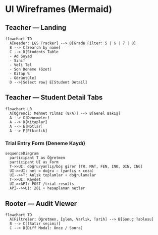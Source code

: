 # UI Wireframes (Mermaid)

## Teacher — Landing
```mermaid
flowchart TD
  A[Header: LGS Tracker] --> B[Grade Filter: 5 | 6 | 7 | 8]
  B --> C[Search by name]
  C --> D[Students Table
  - Ad Soyad
  - Sınıf
  - Veli Tel
  - Son Deneme (özet)
  - Kitap %
  - Görüntüle]
  D -->|Select row| E[Student Detail]
```

## Teacher — Student Detail Tabs
```mermaid
flowchart LR
  A[Öğrenci: Mehmet Yılmaz (8/A)] --> B[Genel Bakış]
  A --> C[Denemeler]
  A --> D[Kitaplar]
  A --> E[Notlar]
  A --> F[Etkinlik]
```

### Trial Entry Form (Deneme Kaydı)
```mermaid
sequenceDiagram
  participant T as Öğretmen
  participant UI as Form
  T->>UI: doğru/yanlış/boş girer (TR, MAT, FEN, INK, DIN, ING)
  UI->>UI: net = doğru − (yanlış × ceza)
  UI-->>T: Anlık toplamlar + doğrulamalar
  T->>UI: Kaydet
  UI->>API: POST /trial-results
  API-->>UI: 201 + hesaplanan netler
```

## Rooter — Audit Viewer
```mermaid
flowchart TD
  A[Filtreler: Öğretmen, İşlem, Varlık, Tarih] --> B[Sonuç Tablosu]
  B --> C[(Satır seçimi)]
  C --> D[Diff Modal: Önce / Sonra]
```
